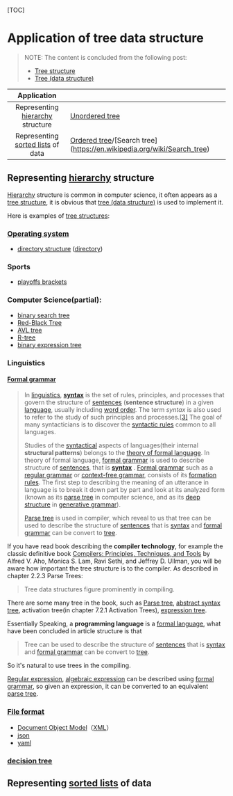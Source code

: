 [TOC]

# Application of tree data structure

> NOTE: The content is concluded from the following post:
>
> - [Tree structure](https://en.wikipedia.org/wiki/Tree_structure#Examples_of_tree_structures)
> - [Tree (data structure)](https://en.wikipedia.org/wiki/Tree_(data_structure)#Common_uses)

|                         Application                          |                                                              |
| :----------------------------------------------------------: | ------------------------------------------------------------ |
| Representing  [hierarchy](https://en.wikipedia.org/wiki/Hierarchical) structure | [Unordered tree](https://en.wikipedia.org/wiki/Tree_(data_structure)#Unordered_tree) |
| Representing [sorted lists](https://en.wikipedia.org/wiki/Sorting_algorithm) of data | [Ordered tree](https://en.wikipedia.org/wiki/Tree_(data_structure)#Ordered_tree)/[Search tree](https://en.wikipedia.org/wiki/Search_tree) |



## Representing  [hierarchy](https://en.wikipedia.org/wiki/Hierarchical) structure 

[Hierarchy](https://en.wikipedia.org/wiki/Hierarchical) structure is common in computer science, it often appears as a [tree structure](https://en.wikipedia.org/wiki/Tree_structure), it is obvious that [tree (data structure)](https://en.wikipedia.org/wiki/Tree_(data_structure)) is used to implement it. 



Here is examples of [tree structures](https://en.wikipedia.org/wiki/Tree_structure):

### [Operating system](https://en.wikipedia.org/wiki/Operating_system)

- [directory structure](https://en.wikipedia.org/wiki/Directory_structure) ([directory](https://en.wikipedia.org/wiki/Directory_(computing)))

### Sports

- [playoffs brackets](https://en.wikipedia.org/wiki/Bracket_(tournament))

### Computer Science(partial):

- [binary search tree](https://en.wikipedia.org/wiki/Binary_search_tree)
- [Red-Black Tree](https://en.wikipedia.org/wiki/Red-Black_Tree)
- [AVL tree](https://en.wikipedia.org/wiki/AVL_tree)
- [R-tree](https://en.wikipedia.org/wiki/R-tree)
- [binary expression tree](https://en.wikipedia.org/wiki/Binary_expression_tree)

### Linguistics

#### [Formal grammar](https://en.wikipedia.org/wiki/Formal_grammar) 

> In [linguistics](https://en.wikipedia.org/wiki/Linguistics), [**syntax**](https://en.wikipedia.org/wiki/Syntax) is the set of rules, principles, and processes that govern the structure of [sentences](https://en.wikipedia.org/wiki/Sentence_(linguistics)) (**sentence structure**) in a given [language](https://en.wikipedia.org/wiki/Natural_language), usually including [word order](https://en.wikipedia.org/wiki/Word_order). The term *syntax* is also used to refer to the study of such principles and processes.[[3\]](https://en.wikipedia.org/wiki/Syntax#cite_note-Chomsky_def-3) The goal of many syntacticians is to discover the [syntactic rules](https://en.wikipedia.org/wiki/Universal_grammar) common to all languages.
>
> Studies of the [syntactical](https://en.wikipedia.org/wiki/Syntax) aspects of languages(their internal **structural patterns**)  belongs to the [theory of formal language](https://en.wikipedia.org/wiki/Formal_language). In theory of formal language, [formal grammar](https://en.wikipedia.org/wiki/Formal_grammar) is used to describe structure of [sentences](https://en.wikipedia.org/wiki/Sentence_(linguistics)), that is [**syntax**](https://en.wikipedia.org/wiki/Syntax) .  [Formal grammar](https://en.wikipedia.org/wiki/Formal_grammar) such as a [regular grammar](https://en.wikipedia.org/wiki/Regular_grammar) or [context-free grammar](https://en.wikipedia.org/wiki/Context-free_grammar), consists of its [formation rules](https://en.wikipedia.org/wiki/Formation_rule). The first step to describing the meaning of an utterance in language is to break it down part by part and look at its analyzed form (known as its [parse tree](https://en.wikipedia.org/wiki/Parse_tree) in computer science, and as its [deep structure](https://en.wikipedia.org/wiki/Deep_structure_and_surface_structure) in [generative grammar](https://en.wikipedia.org/wiki/Generative_grammar)).
>
> [Parse tree](https://en.wikipedia.org/wiki/Parse_tree)  is used in compiler, which reveal to us that tree can be used to describe the structure of [sentences](https://en.wikipedia.org/wiki/Sentence_(linguistics)) that is  [syntax](https://en.wikipedia.org/wiki/Syntax) and  [formal grammar](https://en.wikipedia.org/wiki/Formal_grammar) can be convert to [tree](https://en.wikipedia.org/wiki/Tree_(data_structure)).

If you have read book describing the **compiler technology**, for example the classic definitive book [Compilers: Principles, Techniques, and Tools](https://en.wikipedia.org/wiki/Compilers:_Principles,_Techniques,_and_Tools) by Alfred V. Aho, Monica S. Lam, Ravi Sethi, and Jeffrey D. Ullman, you will be aware how important the tree structure is to the compiler. As described in chapter 2.2.3 Parse Trees:

> Tree data structures figure prominently in compiling.

There are some many tree in the book, such as [Parse tree](https://en.wikipedia.org/wiki/Parse_tree), [abstract syntax tree](https://en.wikipedia.org/wiki/Abstract_syntax_tree), activation tree(in chapter 7.2.1 Activation Trees), [expression tree](https://en.wikipedia.org/wiki/Binary_expression_tree).

Essentially Speaking, a **programming language** is a [formal language](https://en.wikipedia.org/wiki/Formal_language), what have been concluded in article structure is that 

>  Tree can be used to describe the structure of [sentences](https://en.wikipedia.org/wiki/Sentence_(linguistics)) that is  [syntax](https://en.wikipedia.org/wiki/Syntax) and  [formal grammar](https://en.wikipedia.org/wiki/Formal_grammar) can be convert to [tree](https://en.wikipedia.org/wiki/Tree_(data_structure)).

So it's natural to use trees in the compiling.

[Regular expression](https://en.wikipedia.org/wiki/Regular_expression), [algebraic expression](https://en.wikipedia.org/wiki/Algebraic_expression) can be described using  [formal grammar](https://en.wikipedia.org/wiki/Formal_grammar), so given an expression, it can be converted to an equivalent  [parse tree](https://en.wikipedia.org/wiki/Parse_tree).



### [File format](https://en.wikipedia.org/wiki/File_format)

- [Document Object Model](https://en.wikipedia.org/wiki/Document_Object_Model)（[XML](https://en.wikipedia.org/wiki/XML)）
- [json](https://en.wikipedia.org/wiki/JSON)
- [yaml](https://en.wikipedia.org/wiki/YAML)



### [decision tree](https://en.wikipedia.org/wiki/Decision_tree)



## Representing [sorted lists](https://en.wikipedia.org/wiki/Sorting_algorithm) of data